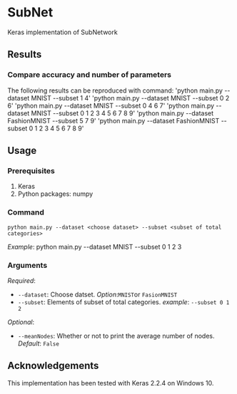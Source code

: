 # SubNet
Keras implementation of SubNetwork

## Results
### Compare accuracy and number of parameters
The following results can be reproduced with command:
'python main.py --dataset MNIST --subset 1 4'
'python main.py --dataset MNIST --subset 0 2 6'
'python main.py --dataset MNIST --subset 0 4 6 7'
'python main.py --dataset MNIST --subset 0 1 2 3 4 5 6 7 8 9'
'python main.py --dataset FashionMNIST --subset 5 7 9'
'python main.py --dataset FashionMNIST --subset 0 1 2 3 4 5 6 7 8 9'



## Usage
### Prerequisites
1. Keras
2. Python packages: numpy
### Command
    python main.py --dataset <choose dataset> --subset <subset of total categories>
*Example*: python main.py --dataset MNIST --subset 0 1 2 3

### Arguments
*Required*:
* `--dataset`: Choose datset. *Option*:`MNIST`or `FasionMNIST`
* `--subset`: Elements of subset of total categories. *example*: `--subset 0 1 2`

*Optional*: 
* `--meanNodes`: Whether or not to print the average number of nodes. *Default*: `False`

## Acknowledgements
This implementation has been tested with Keras 2.2.4 on Windows 10.
